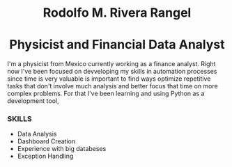 <h1 align="center"> Rodolfo M. Rivera Rangel</h1>
<h1 align="center"> Physicist and Financial Data Analyst</h1>

I'm a physicist from Mexico currently working as a finance analyst. Right now I've been focused on devveloping my skills in automation processes since time is very valuable is important to find ways optimize repetitive tasks that don't involve much analysis and better focus that time on more complex problems. For that I've been learning and using Python as a development tool, 

### SKILLS
* Data Analysis
* Dashboard Creation
* Experience with big databeses
* Exception Handling



<!--
**MaximilianoRivera/MaximilianoRivera** is a ✨ _special_ ✨ repository because its `README.md` (this file) appears on your GitHub profile.

Here are some ideas to get you started:

- 🔭 I’m currently working on ...
- 🌱 I’m currently learning ...
- 👯 I’m looking to collaborate on ...
- 🤔 I’m looking for help with ...
- 💬 Ask me about ...
- 📫 How to reach me: ...
- 😄 Pronouns: ...
- ⚡ Fun fact: ...
-->
